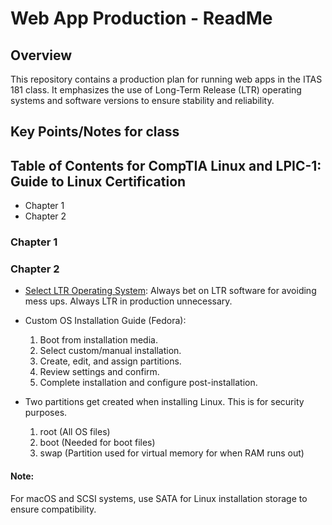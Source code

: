 # Web App Production - ReadMe

## Overview

This repository contains a production plan for running web apps in the ITAS 181 class. It emphasizes the use of Long-Term Release (LTR) operating systems and software versions to ensure stability and reliability.

## Key Points/Notes for class

## Table of Contents for CompTIA Linux and LPIC-1: Guide to Linux Certification

- Chapter 1
- Chapter 2

### Chapter 1

### Chapter 2

- [Select LTR Operating System](#select-ltr-operating-system): Always bet on LTR software for avoiding mess ups. Always LTR in production unnecessary.
- Custom OS Installation Guide (Fedora):

  1. Boot from installation media.
  2. Select custom/manual installation.
  3. Create, edit, and assign partitions.
  4. Review settings and confirm.
  5. Complete installation and configure post-installation.

- Two partitions get created when installing Linux. This is for security purposes.
  1. root (All OS files)
  2. boot (Needed for boot files)
  3. swap (Partition used for virtual memory for when RAM runs out)

#### Note:

For macOS and SCSI systems, use SATA for Linux installation storage to ensure compatibility.